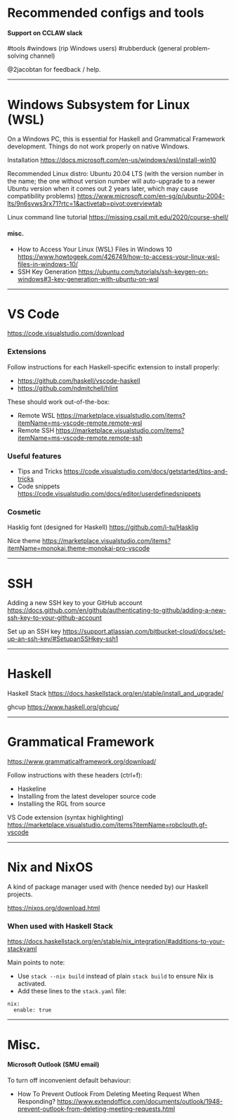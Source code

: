 # Recommended configs and tools

#### Support on CCLAW slack

\#tools #windows (rip Windows users) #rubberduck (general problem-solving channel)

@2jacobtan for feedback / help.

---

# Windows Subsystem for Linux (WSL)

On a Windows PC, this is essential for Haskell and Grammatical Framework development. Things do not work properly on native Windows.

Installation https://docs.microsoft.com/en-us/windows/wsl/install-win10

Recommended Linux distro: Ubuntu 20.04 LTS (with the version number in the name; the one without version number will auto-upgrade to a newer Ubuntu version when it comes out 2 years later, which may cause compatibility problems)
https://www.microsoft.com/en-sg/p/ubuntu-2004-lts/9n6svws3rx71?rtc=1&activetab=pivot:overviewtab

Linux command line tutorial https://missing.csail.mit.edu/2020/course-shell/

#### misc.
- How to Access Your Linux (WSL) Files in Windows 10 https://www.howtogeek.com/426749/how-to-access-your-linux-wsl-files-in-windows-10/
- SSH Key Generation https://ubuntu.com/tutorials/ssh-keygen-on-windows#3-key-generation-with-ubuntu-on-wsl

---

# VS Code

https://code.visualstudio.com/download

### Extensions

Follow instructions for each Haskell-specific extension to install properly:
- https://github.com/haskell/vscode-haskell
- https://github.com/ndmitchell/hlint

These should work out-of-the-box:
- Remote WSL https://marketplace.visualstudio.com/items?itemName=ms-vscode-remote.remote-wsl
- Remote SSH https://marketplace.visualstudio.com/items?itemName=ms-vscode-remote.remote-ssh
  
### Useful features

- Tips and Tricks https://code.visualstudio.com/docs/getstarted/tips-and-tricks
- Code snippets https://code.visualstudio.com/docs/editor/userdefinedsnippets

### Cosmetic
Hasklig font (designed for Haskell) https://github.com/i-tu/Hasklig

Nice theme https://marketplace.visualstudio.com/items?itemName=monokai.theme-monokai-pro-vscode

---

# SSH

Adding a new SSH key to your GitHub account https://docs.github.com/en/github/authenticating-to-github/adding-a-new-ssh-key-to-your-github-account

Set up an SSH key https://support.atlassian.com/bitbucket-cloud/docs/set-up-an-ssh-key/#SetupanSSHkey-ssh1

---

# Haskell

Haskell Stack https://docs.haskellstack.org/en/stable/install_and_upgrade/

ghcup https://www.haskell.org/ghcup/

---

# Grammatical Framework

https://www.grammaticalframework.org/download/

Follow instructions with these headers (ctrl+f):
- Haskeline
- Installing from the latest developer source code
- Installing the RGL from source

VS Code extension (syntax highlighting) https://marketplace.visualstudio.com/items?itemName=robclouth.gf-vscode

---

# Nix and NixOS

A kind of package manager used with (hence needed by) our Haskell projects.

https://nixos.org/download.html

### When used with Haskell Stack

https://docs.haskellstack.org/en/stable/nix_integration/#additions-to-your-stackyaml

Main points to note:

- Use `stack --nix build` instead of plain `stack build` to ensure Nix is activated.
- Add these lines to the `stack.yaml` file:
```
nix:
  enable: true
```

---

# Misc.

#### Microsoft Outlook (SMU email)

To turn off inconvenient default behaviour:

- How To Prevent Outlook From Deleting Meeting Request When Responding? https://www.extendoffice.com/documents/outlook/1948-prevent-outlook-from-deleting-meeting-requests.html
